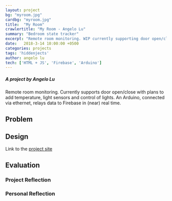 ```yaml
---
layout: project
bg: "myroom.jpg"
cardbg: "myroom.jpg"
title:  "My Room"
crawlertitle: "My Room - Angelo Lu"
summary: "Bedroom state tracker"
excerpt: "Remote room monitoring. WIP currently supporting door open/close"
date:   2018-3-14 10:00:00 +0500
categories: projects
tags: 'hiddenjects'
author: angelo lu
tech: ['HTML + JS', 'Firebase', 'Arduino']
---
```

##### A project by Angelo Lu
Remote room monitoring. Currently supports door open/close with plans to add temperature, light sensors and control of lights. An Arduino, connected via ethernet, relays data to Firebase in (near) real time.

## Problem

## Design
Link to the [project site](/room)

## Evaluation

### Project Reflection

### Personal Reflection
